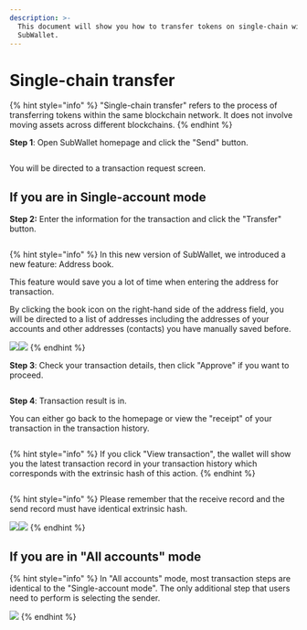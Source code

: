 ```yaml
---
description: >-
  This document will show you how to transfer tokens on single-chain with
  SubWallet.
---
```


# Single-chain transfer

{% hint style="info" %}
"Single-chain transfer" refers to the process of transferring tokens within the same blockchain network. It does not involve moving assets across different blockchains.
{% endhint %}

**Step 1**: Open SubWallet homepage and click the "Send" button.

<figure><img src="../../../.gitbook/assets/image (123) (1).png" alt=""><figcaption></figcaption></figure>

You will be directed to a transaction request screen.

## **If you are in Single-account mode**

**Step 2:** Enter the information for the transaction and click the "Transfer" button.&#x20;

<figure><img src="../../../.gitbook/assets/image (519).png" alt=""><figcaption></figcaption></figure>

{% hint style="info" %}
In this new version of SubWallet, we introduced a new feature: Address book.&#x20;

This feature would save you a lot of time when entering the address for transaction.&#x20;

By clicking the book icon on the right-hand side of the address field, you will be directed to a list of addresses including the addresses of your accounts and other addresses (contacts) you have manually saved before.

![](<../../../.gitbook/assets/image (125) (1).png>)![](<../../../.gitbook/assets/image (127) (1).png>)
{% endhint %}

**Step 3**: Check your transaction details, then click "Approve" if you want to proceed.&#x20;

<figure><img src="../../../.gitbook/assets/image (520).png" alt=""><figcaption></figcaption></figure>

**Step 4**: Transaction result is in.

You can either go back to the homepage or view the "receipt" of your transaction in the transaction history.&#x20;

<figure><img src="../../../.gitbook/assets/image (129) (1).png" alt=""><figcaption></figcaption></figure>

{% hint style="info" %}
If you click "View transaction", the wallet will show you the latest transaction record in your transaction history which corresponds with the extrinsic hash of this action.&#x20;
{% endhint %}

<figure><img src="../../../.gitbook/assets/image (134) (1).png" alt=""><figcaption></figcaption></figure>

{% hint style="info" %}
Please remember that the receive record and the send record must have identical extrinsic hash.

![](<../../../.gitbook/assets/image (62) (1).png>)![](<../../../.gitbook/assets/image (1) (1) (1).png>)
{% endhint %}

## **If you are in "All accounts" mode**

{% hint style="info" %}
In "All accounts" mode, most transaction steps are identical to the "Single-account mode". The only additional step that users need to perform is selecting the sender.

![](<../../../.gitbook/assets/image (121) (1).png>)
{% endhint %}
